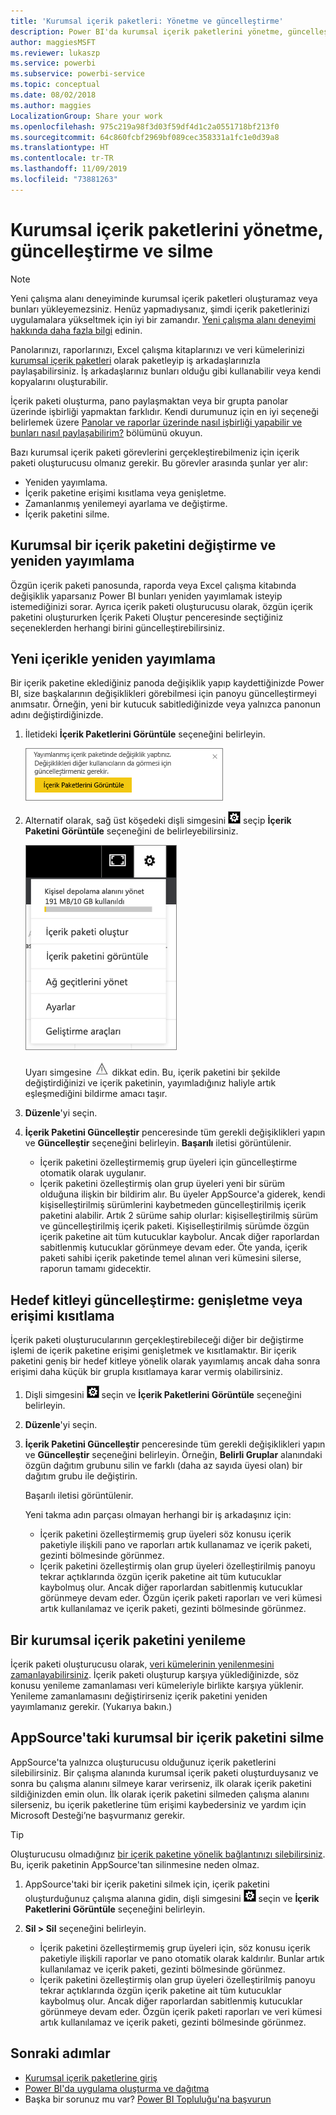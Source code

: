 ```yaml
---
title: 'Kurumsal içerik paketleri: Yönetme ve güncelleştirme'
description: Power BI'da kurumsal içerik paketlerini yönetme, güncelleştirme ve silme hakkında bilgi edinin.
author: maggiesMSFT
ms.reviewer: lukaszp
ms.service: powerbi
ms.subservice: powerbi-service
ms.topic: conceptual
ms.date: 08/02/2018
ms.author: maggies
LocalizationGroup: Share your work
ms.openlocfilehash: 975c219a98f3d03f59df4d1c2a0551718bf213f0
ms.sourcegitcommit: 64c860fcbf2969bf089cec358331a1fc1e0d39a8
ms.translationtype: HT
ms.contentlocale: tr-TR
ms.lasthandoff: 11/09/2019
ms.locfileid: "73881263"
---
```

# <a name="manage-update-and-delete-organizational-content-packs"></a>Kurumsal içerik paketlerini yönetme, güncelleştirme ve silme
> [!NOTE]
> Yeni çalışma alanı deneyiminde kurumsal içerik paketleri oluşturamaz veya bunları yükleyemezsiniz. Henüz yapmadıysanız, şimdi içerik paketlerinizi uygulamalara yükseltmek için iyi bir zamandır. [Yeni çalışma alanı deneyimi hakkında daha fazla bilgi](service-create-the-new-workspaces.md) edinin.
> 

Panolarınızı, raporlarınızı, Excel çalışma kitaplarınızı ve veri kümelerinizi [kurumsal içerik paketleri](service-organizational-content-pack-introduction.md) olarak paketleyip iş arkadaşlarınızla paylaşabilirsiniz. İş arkadaşlarınız bunları olduğu gibi kullanabilir veya kendi kopyalarını oluşturabilir.

İçerik paketi oluşturma, pano paylaşmaktan veya bir grupta panolar üzerinde işbirliği yapmaktan farklıdır. Kendi durumunuz için en iyi seçeneği belirlemek üzere [Panolar ve raporlar üzerinde nasıl işbirliği yapabilir ve bunları nasıl paylaşabilirim?](service-how-to-collaborate-distribute-dashboards-reports.md) bölümünü okuyun.

Bazı kurumsal içerik paketi görevlerini gerçekleştirebilmeniz için içerik paketi oluşturucusu olmanız gerekir. Bu görevler arasında şunlar yer alır:

* Yeniden yayımlama.
* İçerik paketine erişimi kısıtlama veya genişletme.
* Zamanlanmış yenilemeyi ayarlama ve değiştirme.
* İçerik paketini silme.

## <a name="modify-and-re-publish-an-organizational-content-pack"></a>Kurumsal bir içerik paketini değiştirme ve yeniden yayımlama
Özgün içerik paketi panosunda, raporda veya Excel çalışma kitabında değişiklik yaparsanız Power BI bunları yeniden yayımlamak isteyip istemediğinizi sorar. Ayrıca içerik paketi oluşturucusu olarak, özgün içerik paketini oluştururken İçerik Paketi Oluştur penceresinde seçtiğiniz seçeneklerden herhangi birini güncelleştirebilirsiniz. 

## <a name="republish-with-new-content"></a>Yeni içerikle yeniden yayımlama
Bir içerik paketine eklediğiniz panoda değişiklik yapıp kaydettiğinizde Power BI, size başkalarının değişiklikleri görebilmesi için panoyu güncelleştirmeyi anımsatır. Örneğin, yeni bir kutucuk sabitlediğinizde veya yalnızca panonun adını değiştirdiğinizde.

1. İletideki **İçerik Paketlerini Görüntüle** seçeneğini belirleyin.
   
   ![](media/service-organizational-content-pack-manage-update-delete/pbi_contpkchangesmessage.png)
2. Alternatif olarak, sağ üst köşedeki dişli simgesini ![](media/service-organizational-content-pack-manage-update-delete/cog.png) seçip **İçerik Paketini Görüntüle** seçeneğini de belirleyebilirsiniz.
   
   ![](media/service-organizational-content-pack-manage-update-delete/pbi_contpkview.png)
   
   Uyarı simgesine ![](media/service-organizational-content-pack-manage-update-delete/pbi_contpkwarningicon.png) dikkat edin.  Bu, içerik paketini bir şekilde değiştirdiğinizi ve içerik paketinin, yayımladığınız haliyle artık eşleşmediğini bildirme amacı taşır.
3. **Düzenle**'yi seçin.  
4. **İçerik Paketini Güncelleştir** penceresinde tüm gerekli değişiklikleri yapın ve **Güncelleştir** seçeneğini belirleyin. **Başarılı** iletisi görüntülenir.
   
   * İçerik paketini özelleştirmemiş grup üyeleri için güncelleştirme otomatik olarak uygulanır.
   * İçerik paketini özelleştirmiş olan grup üyeleri yeni bir sürüm olduğuna ilişkin bir bildirim alır.  Bu üyeler AppSource'a giderek, kendi kişiselleştirilmiş sürümlerini kaybetmeden güncelleştirilmiş içerik paketini alabilir.  Artık 2 sürüme sahip olurlar: kişiselleştirilmiş sürüm ve güncelleştirilmiş içerik paketi.  Kişiselleştirilmiş sürümde özgün içerik paketine ait tüm kutucuklar kaybolur.  Ancak diğer raporlardan sabitlenmiş kutucuklar görünmeye devam eder. Öte yanda, içerik paketi sahibi içerik paketinde temel alınan veri kümesini silerse, raporun tamamı gidecektir.  

## <a name="update-the-audience-expand-or-restrict-access"></a>Hedef kitleyi güncelleştirme: genişletme veya erişimi kısıtlama
İçerik paketi oluşturucularının gerçekleştirebileceği diğer bir değiştirme işlemi de içerik paketine erişimi genişletmek ve kısıtlamaktır.  Bir içerik paketini geniş bir hedef kitleye yönelik olarak yayımlamış ancak daha sonra erişimi daha küçük bir grupla kısıtlamaya karar vermiş olabilirsiniz.  

1. Dişli simgesini ![](media/service-organizational-content-pack-manage-update-delete/cog.png) seçin ve **İçerik Paketlerini Görüntüle** seçeneğini belirleyin.
2. **Düzenle**'yi seçin. 
3. **İçerik Paketini Güncelleştir** penceresinde tüm gerekli değişiklikleri yapın ve **Güncelleştir** seçeneğini belirleyin. Örneğin, **Belirli Gruplar** alanındaki özgün dağıtım grubunu silin ve farklı (daha az sayıda üyesi olan) bir dağıtım grubu ile değiştirin.
   
   Başarılı iletisi görüntülenir.
   
   Yeni takma adın parçası olmayan herhangi bir iş arkadaşınız için:
   
   * İçerik paketini özelleştirmemiş grup üyeleri söz konusu içerik paketiyle ilişkili pano ve raporları artık kullanamaz ve içerik paketi, gezinti bölmesinde görünmez.
   * İçerik paketini özelleştirmiş olan grup üyeleri özelleştirilmiş panoyu tekrar açtıklarında özgün içerik paketine ait tüm kutucuklar kaybolmuş olur.  Ancak diğer raporlardan sabitlenmiş kutucuklar görünmeye devam eder. Özgün içerik paketi raporları ve veri kümesi artık kullanılamaz ve içerik paketi, gezinti bölmesinde görünmez.   

## <a name="refresh-an-organizational-content-pack"></a>Bir kurumsal içerik paketini yenileme
İçerik paketi oluşturucusu olarak, [veri kümelerinin yenilenmesini zamanlayabilirsiniz](refresh-data.md).  İçerik paketi oluşturup karşıya yüklediğinizde, söz konusu yenileme zamanlaması veri kümeleriyle birlikte karşıya yüklenir. Yenileme zamanlamasını değiştirirseniz içerik paketini yeniden yayımlamanız gerekir. (Yukarıya bakın.)

## <a name="delete-an-organizational-content-pack-from-appsource"></a>AppSource'taki kurumsal bir içerik paketini silme
AppSource'ta yalnızca oluşturucusu olduğunuz içerik paketlerini silebilirsiniz. Bir çalışma alanında kurumsal içerik paketi oluşturduysanız ve sonra bu çalışma alanını silmeye karar verirseniz, ilk olarak içerik paketini sildiğinizden emin olun. İlk olarak içerik paketini silmeden çalışma alanını silerseniz, bu içerik paketlerine tüm erişimi kaybedersiniz ve yardım için Microsoft Desteği’ne başvurmanız gerekir. 

> [!TIP]
> Oluşturucusu olmadığınız [bir içerik paketine yönelik bağlantınızı silebilirsiniz](service-organizational-content-pack-disconnect.md). Bu, içerik paketinin AppSource'tan silinmesine neden olmaz.
> 
> 

1. AppSource'taki bir içerik paketini silmek için, içerik paketini oluşturduğunuz çalışma alanına gidin, dişli simgesini ![](media/service-organizational-content-pack-manage-update-delete/cog.png) seçin ve **İçerik Paketlerini Görüntüle** seçeneğini belirleyin.
2. **Sil \> Sil** seçeneğini belirleyin. 
   
   * İçerik paketini özelleştirmemiş grup üyeleri için, söz konusu içerik paketiyle ilişkili raporlar ve pano otomatik olarak kaldırılır. Bunlar artık kullanılamaz ve içerik paketi, gezinti bölmesinde görünmez.
   * İçerik paketini özelleştirmiş olan grup üyeleri özelleştirilmiş panoyu tekrar açtıklarında özgün içerik paketine ait tüm kutucuklar kaybolmuş olur.  Ancak diğer raporlardan sabitlenmiş kutucuklar görünmeye devam eder. Özgün içerik paketi raporları ve veri kümesi artık kullanılamaz ve içerik paketi, gezinti bölmesinde görünmez.   

## <a name="next-steps"></a>Sonraki adımlar
* [Kurumsal içerik paketlerine giriş](service-organizational-content-pack-introduction.md)
* [Power BI'da uygulama oluşturma ve dağıtma](service-create-distribute-apps.md) 
* Başka bir sorunuz mu var? [Power BI Topluluğu'na başvurun](https://community.powerbi.com/)

